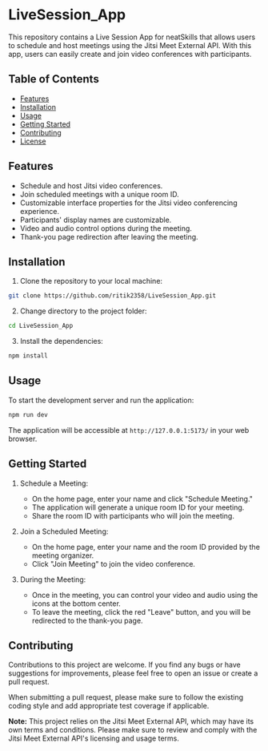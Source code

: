 # LiveSession_App

This repository contains a Live Session App for neatSkills that allows users to schedule and host meetings using the Jitsi Meet External API. With this app, users can easily create and join video conferences with participants.

## Table of Contents

- [Features](#features)
- [Installation](#installation)
- [Usage](#usage)
- [Getting Started](#getting-started)
- [Contributing](#contributing)
- [License](#license)

## Features

- Schedule and host Jitsi video conferences.
- Join scheduled meetings with a unique room ID.
- Customizable interface properties for the Jitsi video conferencing experience.
- Participants' display names are customizable.
- Video and audio control options during the meeting.
- Thank-you page redirection after leaving the meeting.

## Installation

1. Clone the repository to your local machine:

```bash
git clone https://github.com/ritik2358/LiveSession_App.git
```

2. Change directory to the project folder:

```bash
cd LiveSession_App
```

3. Install the dependencies:

```bash
npm install
```

## Usage

To start the development server and run the application:

```bash
npm run dev
```

The application will be accessible at  `http://127.0.0.1:5173/` in your web browser.

## Getting Started

1. Schedule a Meeting:
   - On the home page, enter your name and click "Schedule Meeting."
   - The application will generate a unique room ID for your meeting.
   - Share the room ID with participants who will join the meeting.

2. Join a Scheduled Meeting:
   - On the home page, enter your name and the room ID provided by the meeting organizer.
   - Click "Join Meeting" to join the video conference.

3. During the Meeting:
   - Once in the meeting, you can control your video and audio using the icons at the bottom center.
   - To leave the meeting, click the red "Leave" button, and you will be redirected to the thank-you page.

## Contributing

Contributions to this project are welcome. If you find any bugs or have suggestions for improvements, please feel free to open an issue or create a pull request.

When submitting a pull request, please make sure to follow the existing coding style and add appropriate test coverage if applicable.


**Note:** This project relies on the Jitsi Meet External API, which may have its own terms and conditions. Please make sure to review and comply with the Jitsi Meet External API's licensing and usage terms.
